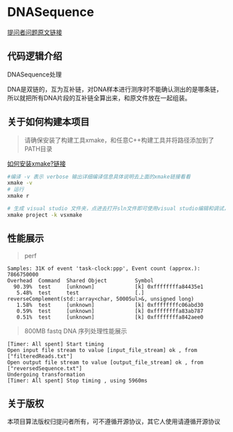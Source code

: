 # DNASequence

[提问者问题原文链接](https://www.zhihu.com/question/36143261/answer/3624848144)

## 代码逻辑介绍

DNASequence处理

DNA是双链的，互为互补链，对DNA样本进行测序时不能确认测出的是哪条链，所以就把所有DNA片段的互补链全算出来，和原文件放在一起组装。

## 关于如何构建本项目

> 请确保安装了构建工具xmake，和任意C++构建工具并将路径添加到了PATH目录

[如何安装xmake?链接](https://gitee.com/tboox/xmake#%E5%AE%89%E8%A3%85)

```bash
#编译 -v 表示 verbose 输出详细编译信息具体说明去上面的xmake链接看看
xmake -v
# 运行
xmake r

# 生成 visual studio 文件夹，点进去打开sln文件即可使用visual studio编辑和调试，很方便
xmake project -k vsxmake
```

## 性能展示

> perf

```
Samples: 31K of event 'task-clock:ppp', Event count (approx.): 7866750000
Overhead  Command  Shared Object         Symbol
  90.39%  test     [unknown]             [k] 0xffffffffa84435e1
   5.48%  test     test                  [.] reverseComplement(std::array<char, 50005ul>&, unsigned long)
   1.58%  test     [unknown]             [k] 0xffffffffc06abd30
   0.59%  test     [unknown]             [k] 0xffffffffa83ab787
   0.51%  test     [unknown]             [k] 0xffffffffa842aee0
```

> 800MB fastq DNA 序列处理性能展示

```
[Timer: All spent] Start timing
Open input file stream to value [input_file_stream] ok , from ["filteredReads.txt"]
Open output file stream to value [output_file_stream] ok , from ["reversedSequence.txt"]
Undergoing transformation
[Timer: All spent] Stop timing , using 5960ms
```

## 关于版权

本项目算法版权归提问者所有，可不遵循开源协议，其它人使用请遵循开源协议

